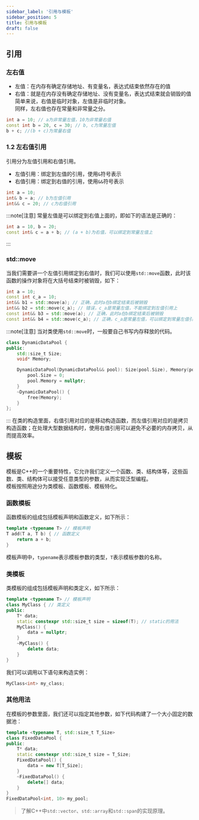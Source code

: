 ```yaml
---
sidebar_label: '引用与模板'
sidebar_position: 5
title: 引用与模板
draft: false
---
```


## 引用

### 左右值
* 左值：在内存有确定存储地址、有变量名，表达式结束依然存在的值
* 右值：就是在内存没有确定存储地址、没有变量名，表达式结束就会销毁的值
简单来说，右值是临时对象，左值是非临时对象。  
同样，左右值也存在常量和非常量之分。
```cpp
int a = 10; // a为非常量左值，10为非常量右值
const int b = 20, c = 30; // b, c为常量左值
b + c; //(b + c)为常量右值
```

### 1.2 左右值引用
引用分为左值引用和右值引用。
* 左值引用：绑定到左值的引用，使用`&`符号表示
* 右值引用：绑定到右值的引用，使用`&&`符号表示
```cpp
int a = 10; 
int& b = a; // b为左值引用
int&& c = 20; // c为右值引用
```
:::note[注意]
常量左值是可以绑定到右值上面的，即如下的语法是正确的：
```cpp
int a = 10, b = 20;
const int& c = a + b; // (a + b)为右值，可以绑定到常量左值上
```
:::

### std::move
当我们需要讲一个左值引用绑定到右值时，我们可以使用`std::move`函数，此时该函数的操作对象将在大括号结束时被销毁，如下：
```cpp
int a = 10;
const int c_a = 10;
int&& b1 = std::move(a); // 正确，此时a在b绑定结束后被销毁
int&& b2 = std::move(c_a); // 错误，c_a是常量左值，不能绑定到左值引用上
const int&& b3 = std::move(a); // 正确，此时a在b绑定结束后被销毁
const int&& b4 = std::move(c_a); // 正确，c_a是常量左值，可以绑定到常量左值引用上
```
:::note[注意]
当对类使用`std::move`时，一般要自己书写内存释放的代码。
```cpp
class DynamicDataPool {
public:
    std::size_t Size;
    void* Memory;

    DynamicDataPool(DynamicDataPool&& pool): Size(pool.Size), Memory(pool.Memory) {
        pool.Size = 0;
        pool.Memory = nullptr;
    }
    ~DynamicDataPool() {
        free(Memory);
    }
};
```
:::
在类的构造里面，右值引用对应的是移动构造函数，而左值引用对应的是拷贝构造函数；在处理大型数据结构时，使用右值引用可以避免不必要的内存拷贝，从而提高效率。

## 模板
模板是C++的一个重要特性，它允许我们定义一个函数、类、结构体等，这些函数、类、结构体可以接受任意类型的参数，从而实现泛型编程。  
模板按照用途分为类模板、函数模板、模板特化。

### 函数模板
函数模板的组成包括模板声明和函数定义，如下所示：
```cpp
template <typename T> // 模板声明
T add(T a, T b) { // 函数定义
    return a + b;
}
```
模板声明中，`typename`表示模板参数的类型，`T`表示模板参数的名称。

### 类模板
类模板的组成包括模板声明和类定义，如下所示：
```cpp
template <typename T> // 模板声明
class MyClass { // 类定义
public:
    T* data;
    static constexpr std::size_t size = sizeof(T); // static的用法
    MyClass() {
        data = nullptr;
    }
    ~MyClass() {
        delete data;
    }
}
```
我们可以调用以下语句来构造实例：
```cpp
MyClass<int> my_class;
```

### 其他用法
在模板的参数里面，我们还可以指定其他参数，如下代码构建了一个大小固定的数据池：
```cpp
template <typename T, std::size_t T_Size>
class FixedDataPool {
public:
    T* data;
    static constexpr std::size_t size = T_Size;
    FixedDataPool() {
        data = new T[T_Size];
    }
    ~FixedDataPool() {
        delete[] data;
    }
}
FixedDataPool<int, 10> my_pool;
```


> 了解C++中`std::vector`、`std::array`和`std::span`的实现原理。
